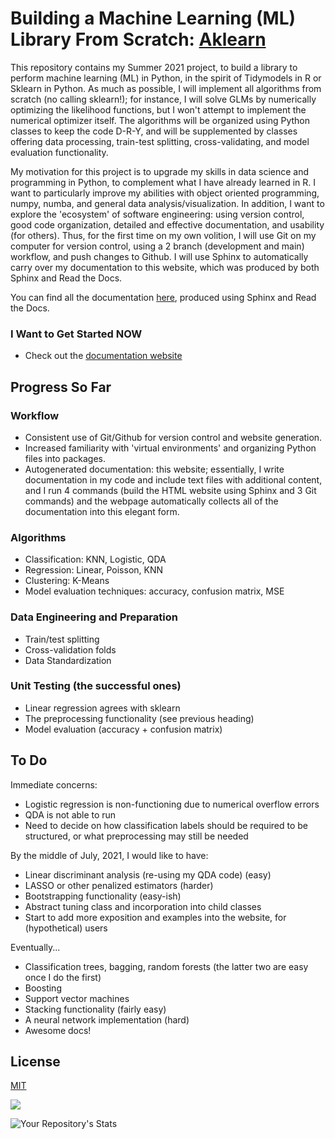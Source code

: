 # Building a Machine Learning (ML) Library From Scratch: [Aklearn](https://akprasadan.github.io/aklearn/index.html)

This repository contains my Summer 2021 project, to build a library to perform machine learning (ML) in Python, in the spirit of Tidymodels in R or Sklearn in Python. As much as possible, I will implement all algorithms from scratch (no calling sklearn!); for instance, I will solve GLMs by numerically optimizing the likelihood functions, but I won't attempt to implement the numerical optimizer itself. The algorithms will be organized using Python classes to keep the code D-R-Y, and will be supplemented by classes offering data processing, train-test splitting, cross-validating, and model evaluation functionality.

My motivation for this project is to upgrade my skills in data science and programming in Python, to complement what I have already learned in R. I want to particularly improve my abilities with object oriented programming, numpy, numba, and general data analysis/visualization. In addition, I want to explore the 'ecosystem' of software engineering: using version control, good code organization, detailed and effective documentation, and usability (for others). Thus, for the first time on my own volition, I will use Git on my computer for version control, using a 2 branch (development and main) workflow, and push changes to Github. I will use Sphinx to automatically carry over my documentation to this website, which was produced by both Sphinx and Read the Docs. 

You can find all the documentation [here](https://akprasadan.github.io/Summer2021ML/index.html), produced using Sphinx and Read the Docs.

### I Want to Get Started NOW

- Check out the [documentation website](https://akprasadan.github.io/Summer2021ML/index.html)


## Progress So Far 


### Workflow

- Consistent use of Git/Github for version control and website generation.
- Increased familiarity with 'virtual environments' and organizing Python files into packages.
- Autogenerated documentation: this website; essentially, I write documentation in my code and include text files with additional content, and I run 4 commands (build the HTML website using Sphinx and 3 Git commands) and the webpage automatically collects all of the documentation into this elegant form.

### Algorithms

- Classification: KNN, Logistic, QDA
- Regression: Linear, Poisson, KNN
- Clustering: K-Means
- Model evaluation techniques: accuracy, confusion matrix, MSE

### Data Engineering and Preparation

- Train/test splitting
- Cross-validation folds
- Data Standardization

### Unit Testing (the successful ones)

- Linear regression agrees with sklearn 
- The preprocessing functionality (see previous heading)
- Model evaluation (accuracy + confusion matrix)

## To Do

Immediate concerns:
- Logistic regression is non-functioning due to numerical overflow errors
- QDA is not able to run
- Need to decide on how classification labels should be required to be structured, or what preprocessing may still be needed

By the middle of July, 2021, I would like to have:

- Linear discriminant analysis (re-using my QDA code) (easy)
- LASSO or other penalized estimators (harder)
- Bootstrapping functionality (easy-ish)
- Abstract tuning class and incorporation into child classes
- Start to add more exposition and examples into the website, for (hypothetical) users

Eventually...

- Classification trees, bagging, random forests (the latter two are easy once I do the first)
- Boosting
- Support vector machines
- Stacking functionality (fairly easy)
- A neural network implementation (hard)
- Awesome docs!


## License
[MIT](https://choosealicense.com/licenses/mit/)

![](https://github.com/akprasadan/aklearn/workflows/Project%20Tests/badge.svg)

![Your Repository's Stats](https://github-readme-stats.vercel.app/api?username=akprasadan&show_icons=true)

